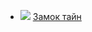 * ![](/books/adv_history/Наталия%20Образцова/Замок%20тайн.jpg) [Замок тайн](/books/adv_history/Наталия%20Образцова/Замок%20тайн)